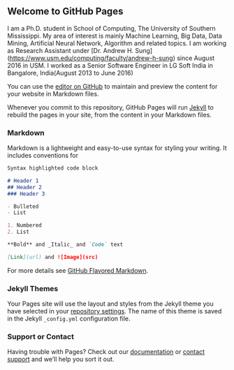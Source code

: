 ## Welcome to GitHub Pages

I am a Ph.D. student in School of Computing, The University of Southern Mississippi. My area of interest is mainly Machine Learning, Big Data, Data Mining, Artificial Neural Network, Algorithm and related topics. I am working as Research Assistant under [Dr. Andrew H. Sung] (https://www.usm.edu/computing/faculty/andrew-h-sung) since August 2016 in USM. I worked as a Senior Software Engineer in LG Soft India in Bangalore, India(August 2013 to June 2016)​



You can use the [editor on GitHub](https://github.com/amartyahatua/about/edit/master/README.md) to maintain and preview the content for your website in Markdown files.

Whenever you commit to this repository, GitHub Pages will run [Jekyll](https://jekyllrb.com/) to rebuild the pages in your site, from the content in your Markdown files.

### Markdown

Markdown is a lightweight and easy-to-use syntax for styling your writing. It includes conventions for

```markdown
Syntax highlighted code block

# Header 1
## Header 2
### Header 3

- Bulleted
- List

1. Numbered
2. List

**Bold** and _Italic_ and `Code` text

[Link](url) and ![Image](src)
```

For more details see [GitHub Flavored Markdown](https://guides.github.com/features/mastering-markdown/).

### Jekyll Themes

Your Pages site will use the layout and styles from the Jekyll theme you have selected in your [repository settings](https://github.com/amartyahatua/about/settings). The name of this theme is saved in the Jekyll `_config.yml` configuration file.

### Support or Contact

Having trouble with Pages? Check out our [documentation](https://help.github.com/categories/github-pages-basics/) or [contact support](https://github.com/contact) and we’ll help you sort it out.
